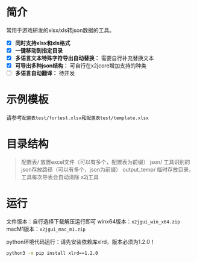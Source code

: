 # 简介

常用于游戏研发的xlsx/xls转json数据的工具。

- [X] **同时支持xlsx和xls格式**
- [x] **一键移动到指定目录** 
- [x] **多语言文本特殊字符导出自动替换：** 需要自行补充替换文本 
- [x] **可导出多种json结构：** 可自行在x2jcore增加支持的种类
- [ ] **多语言自动翻译：** 待开发

# 示例模板
请参考`配置表test/fortest.xlsx`和`配置表test/template.xlsx`

# 目录结构
> 配置表/  放置excel文件（可以有多个，配置表为前缀）
> json/  工具识别的json存放路径（可以有多个，json为前缀）
> output_temp/  临时存放目录，工具每次导表会自动清除
> x2j工具


# 运行
文件版本：自行选择下载解压运行即可
winx64版本：`x2jgui_win_x64.zip`
macM1版本：`x2jgui_mac_m1.zip`

python环境代码运行：请先安装依赖库xlrd，版本必须为1.2.0！
```bash
python3 -m pip install xlrd==1.2.0
```
